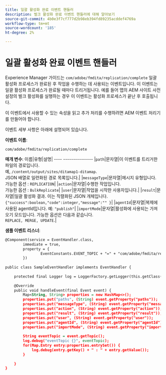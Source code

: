 ```yaml
---
title: 일괄 활성화 완료 이벤트 핸들러
description: 벌크 활성화 완료 이벤트 핸들러에 대해 알아보기
source-git-commit: 4b0e3f7cf777d2b98eb394fd89235acddef4769a
workflow-type: tm+mt
source-wordcount: '185'
ht-degree: 2%

---
```


# 일괄 활성화 완료 이벤트 핸들러

Experience Manager 가이드는 `com/adobe/fmdita/replication/complete` 일괄 활성화 프로세스가 완료된 후 작업을 수행하는 데 사용되는 이벤트입니다. 이 이벤트는 일괄 활성화 프로세스가 완료될 때마다 트리거됩니다. 예를 들어 맵의 AEM 사이트 사전 설정의 벌크 활성화를 실행하는 경우 이 이벤트는 활성화 프로세스가 끝난 후 호출됩니다.


이 이벤트에서 사용할 수 있는 속성을 읽고 추가 처리를 수행하려면 AEM 이벤트 처리기를 만들어야 합니다.

이벤트 세부 사항은 아래에 설명되어 있습니다.

**이벤트 이름**:

```
com/adobe/fmdita/replication/complete 
```

**매개 변수**: 이름|유형|설명| ---- --------------- |`path`|문자열|이 이벤트를 트리거한 파일의 경로입니다. <br> 예, `/content/output/sites/ditamap1-ditamap`. <br> JSON 배열로 일련화된 경로 목록입니다.| |`messageType`|문자열|메시지 유형입니다. <br>가능한 옵션 : `REPLICATION`| |`action`|문자열|수행한 작업입니다. <br>가능한 옵션 : `BulkReplicate`| |`user`|문자열|작업을 시작한 사용자입니다.| |`result`|문자열|일괄 활성화 결과. 이는 직렬화된 JSON 개체입니다. <br>`{"success":boolean,"code":integer,"message":"" }`| |`agentId`|문자열|복제에 사용된 agentId입니다. 예: `"publish"`| |`importMode`|문자열|활성화에 사용되는 가져오기 모드입니다. 가능한 옵션은 다음과 같습니다. <br>`REPLACE, MERGE, UPDATE`.|


**샘플 이벤트 리스너**:

```XML
@Component(service = EventHandler.class,
        immediate = true,
        property = {
                EventConstants.EVENT_TOPIC + "=" + "com/adobe/fmdita/replication/complete",
        })
 
public class SampleEventHandler implements EventHandler {
 
    protected final Logger log = LoggerFactory.getLogger(this.getClass());
 
    @Override
    public void handleEvent(final Event event) {
        Map<String, String> properties = new HashMap<>();
        properties.put("paths", (String) event.getProperty("paths"));
        properties.put("messageType", (String) event.getProperty("messageType"));
        properties.put("action", (String) event.getProperty("action"));
        properties.put("result", (String) event.getProperty("result"));
        properties.put("user", (String) event.getProperty("user"));
        properties.put("agentId", (String) event.getProperty("agentId"));
        properties.put("importMode", (String) event.getProperty("importMode"));
 
        String eventTopic = event.getTopic();
        log.debug("eventTopic {}", eventTopic);
        for(Map.Entry entry:properties.entrySet()) {
            log.debug(entry.getKey() + " : " + entry.getValue());
        }
 
    }
}
```
